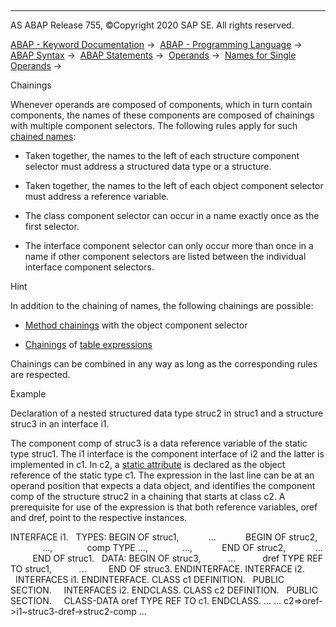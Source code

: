   

* * *

AS ABAP Release 755, ©Copyright 2020 SAP SE. All rights reserved.

[ABAP - Keyword Documentation](https://help.sap.com/doc/abapdocu_755_index_htm/7.55/en-US/abenabap.htm) →  [ABAP - Programming Language](https://help.sap.com/doc/abapdocu_755_index_htm/7.55/en-US/abenabap_reference.htm) →  [ABAP Syntax](https://help.sap.com/doc/abapdocu_755_index_htm/7.55/en-US/abenabap_syntax.htm) →  [ABAP Statements](https://help.sap.com/doc/abapdocu_755_index_htm/7.55/en-US/abenabap_statements.htm) →  [Operands](https://help.sap.com/doc/abapdocu_755_index_htm/7.55/en-US/abenoperands.htm) →  [Names for Single Operands](https://help.sap.com/doc/abapdocu_755_index_htm/7.55/en-US/abenoperands_names.htm) → 

Chainings

Whenever operands are composed of components, which in turn contain components, the names of these components are composed of chainings with multiple component selectors. The following rules apply for such [chained names](https://help.sap.com/doc/abapdocu_755_index_htm/7.55/en-US/abenchained_name_glosry.htm "Glossary Entry"):

-   Taken together, the names to the left of each structure component selector must address a structured data type or a structure.

-   Taken together, the names to the left of each object component selector must address a reference variable.

-   The class component selector can occur in a name exactly once as the first selector.

-   The interface component selector can only occur more than once in a name if other component selectors are listed between the individual interface component selectors.

Hint

In addition to the chaining of names, the following chainings are possible:

-   [Method chainings](https://help.sap.com/doc/abapdocu_755_index_htm/7.55/en-US/abenmethod_chaining_glosry.htm "Glossary Entry") with the object component selector

-   [Chainings](https://help.sap.com/doc/abapdocu_755_index_htm/7.55/en-US/abentable_exp_chaining.htm) of [table expressions](https://help.sap.com/doc/abapdocu_755_index_htm/7.55/en-US/abentable_expression_glosry.htm "Glossary Entry")

Chainings can be combined in any way as long as the corresponding rules are respected.

Example

Declaration of a nested structured data type struc2 in struc1 and a structure struc3 in an interface i1.

The component comp of struc3 is a data reference variable of the static type struc1. The i1 interface is the component interface of i2 and the latter is implemented in c1. In c2, a [static attribute](https://help.sap.com/doc/abapdocu_755_index_htm/7.55/en-US/abenstatic_attribute_glosry.htm "Glossary Entry") is declared as the object reference of the static type c1. The expression in the last line can be at an operand position that expects a data object, and identifies the component comp of the structure struc2 in a chaining that starts at class c2. A prerequisite for use of the expression is that both reference variables, oref and dref, point to the respective instances.

INTERFACE i1.
  TYPES: BEGIN OF struc1,
           ...
           BEGIN OF struc2,
             ...,
             comp TYPE ...,
             ...,
           END OF struc2,
           ...
         END OF struc1.
  DATA: BEGIN OF struc3,
          ...
          dref TYPE REF TO struc1,
          ...
        END OF struc3.
ENDINTERFACE.
INTERFACE i2.
  INTERFACES i1.
ENDINTERFACE.
CLASS c1 DEFINITION.
  PUBLIC SECTION.
    INTERFACES i2.
ENDCLASS.
CLASS c2 DEFINITION.
  PUBLIC SECTION.
    CLASS-DATA oref TYPE REF TO c1.
ENDCLASS.
...
... c2=>oref->i1~struc3-dref->struc2-comp ...